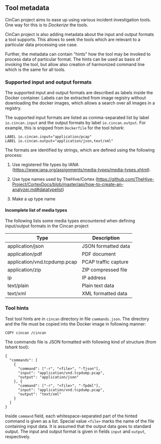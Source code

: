 ## Tool metadata

CinCan project aims to ease up using various incident investigation tools. 
One way for this is to *Dockerize* the tools.

CinCan project is also adding metadata
about the input and output formats a tool supports.
This allows to seek the tools which are relevant to a particular data processing use case.

Further, the metadata can contain "hints" how the tool may be invoked to process
data of particular format. The hints can be used as basis of invoking the tool, 
but allow also creation of harmonized command line which is the same for all tools.

### Supported input and output formats

The supported input and output formats are described as labels inside the Docker container.
Labels can be extracted from image registry without downloading the docker images,
which allows a search over all images in a registry.

The supported input formats are listed as comma-separated list by label 
`io.cincan.input` and the output formats by label `io.cincan.output`.
For example, this is snipped from `Dockerfile` for the tool *tshark*:

    LABEL io.cincan.input="application/pcap"
    LABEL io.cincan.output="application/json,text/xml"

The formats are identified by strings, which are defined using the following process:

 1. Use registered file types by IANA
 (https://www.iana.org/assignments/media-types/media-types.xhtml).
 
 2. Use type names used by TheHive/Cortex
 (https://github.com/TheHive-Project/CortexDocs/blob/master/api/how-to-create-an-analyzer.md#datatypelist)
 
 3. Make a up type name
 
#### Incomplete list of media types 

The following lists some media types encountered when defining input/output formats
in the Cincan project

| Type                               | Description                             |
|------------------------------------|-----------------------------------------|
| application/json                   | JSON formatted data                     |
| application/pdf                    | PDF document                            |
| application/vnd.tcpdump.pcap       | PCAP traffic capture                    |
| application/zip                    | ZIP compressed file                     |
| ip                                 | IP address                              |
| text/plain                         | Plain text data                         |
| text/xml                           | XML formatted data                      |

### Tool hints

Test tool hints are in `cincan` directory in file `commands.json`.
The directory and the file must be copied into the Docker image in following manner:

    COPY cincan /cincan

The commands file is JSON formatted with following kind of structure (from *tshark* tool):

    {
      "commands": [
        {
          "command": ["-r", "<file>", "-Tjson"],
          "input": "application/vnd.tcpdump.pcap",
          "output": "application/json"
        }, {
          "command": ["-r", "<file>", "-Tpdml"],
          "input": "application/vnd.tcpdump.pcap",
          "output": "text/xml"
        }
      ]
    }

Inside `command` field, each whitespace-separated part of the hinted command is
given as a list. Special value `<file>` marks the name of the file containing input data.
It is assumed that the output data goes to standard output.
The input and output format is given in fields `input` and `output`, respectively.
